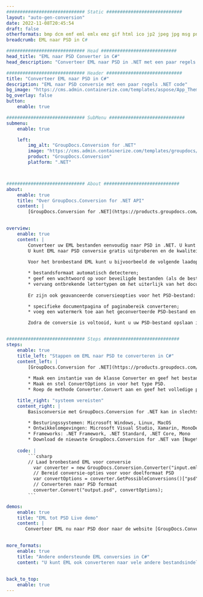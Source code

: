 ```yaml
---
############################# Static ############################
layout: "auto-gen-conversion"
date: 2022-11-08T20:45:54
draft: false
otherformats: bmp dcm emf eml emlx emz gif html ico jp2 jpeg jpg msg png psb psd svg svgz tga tif tiff webp wmf wmz
breadcrumb: EML naar PSD in C#

############################# Head ############################
head_title: "EML naar PSD Converter in C#"
head_description: "Converteer EML naar PSD in .NET met een paar regels code. Gebruik de GroupDocs Document Conversion API om meer dan 160 bestandsformaten te converteren."

############################# Header ############################
title: "Converteer EML naar PSD in C#"
description: "EML naar PSD conversie met een paar regels .NET code"
bg_image: "https://cms.admin.containerize.com/templates/aspose/App_Themes/V3/images/bg/header1.png"
bg_overlay: false
button:
    enable: true

############################# SubMenu ############################
submenu:
    enable: true

    left:
        img_alt: "GroupDocs.Conversion for .NET"
        image: "https://cms.admin.containerize.com/templates/groupdocs/images/product-logos/90x90-noborder/groupdocs-conversion-net.png"
        product: "GroupDocs.Conversion"
        platform: ".NET"



############################# About ############################
about:
    enable: true
    title: "Over GroupDocs.Conversion for .NET API"
    content: |
        [GroupDocs.Conversion for .NET](https://products.groupdocs.com/conversion/net/) kan worden gebruikt om Microsoft Word, Excel, PowerPoint, PDF, Visio en andere formaten te converteren. GroupDocs.Conversion is een standalone API die geschikt is voor back-end en interne systemen waar hoge prestaties vereist zijn. Het is niet afhankelijk van software zoals Microsoft of Open Office.
    

overview:
    enable: true
    content: |
        Converteer uw EML bestanden eenvoudig naar PSD in .NET. U kunt slechts een paar C# coderegels gebruiken op elk platform naar keuze, zoals - Windows, Linux, macOS.
        U kunt EML naar PSD conversie gratis uitproberen en de kwaliteit van de conversieresultaten evalueren. Naast eenvoudige scenario's voor bestandsconversie kunt u meer geavanceerde opties proberen voor het laden van het bronbestand EML en voor het opslaan van het PSD-uitvoerresultaat. 
        
        Voor het bronbestand EML kunt u bijvoorbeeld de volgende laadopties gebruiken:

        * bestandsformaat automatisch detecteren;
        * geef een wachtwoord op voor beveiligde bestanden (als de bestandsindeling dit ondersteunt);
        * vervang ontbrekende lettertypen om het uiterlijk van het document te behouden.
        
        Er zijn ook geavanceerde conversieopties voor het PSD-bestand:

        * specifieke documentpagina of paginabereik converteren;
        * voeg een watermerk toe aan het geconverteerde PSD-bestand en nog veel meer.

        Zodra de conversie is voltooid, kunt u uw PSD-bestand opslaan in het lokale bestandspad of in opslag van derden, zoals FTP, Amazon S3, Google Drive, Dropbox enz. Let op: om EML naar {{ te converteren) TO}} er is geen extra software nodig, zoals MS Office, Open Office, Adobe Acrobat Reader enz.


############################# Steps ############################
steps:
    enable: true
    title_left: "Stappen om EML naar PSD te converteren in C#"
    content_left: |
        [GroupDocs.Conversion for .NET](https://products.groupdocs.com/conversion/net/) maakt het gemakkelijk voor ontwikkelaars om een ​​EML bestand naar PSD te converteren met een paar regels code.
        
        * Maak een instantie van de klasse Converter en geef het bestand EML het volledige pad
        * Maak en stel ConvertOptions in voor het type PSD.
        * Roep de methode Converter.Convert aan en geef het volledige pad en formaat (PSD) door als parameter

    title_right: "systeem vereisten"
    content_right: |
        Basisconversie met GroupDocs.Conversion for .NET kan in slechts een paar eenvoudige stappen worden gedaan. Onze API's worden ondersteund op alle belangrijke platforms en besturingssystemen. Voordat u de onderstaande code uitvoert, moet u ervoor zorgen dat de volgende vereisten op uw systeem zijn geïnstalleerd.

        * Besturingssystemen: Microsoft Windows, Linux, MacOS
        * Ontwikkelomgevingen: Microsoft Visual Studio, Xamarin, MonoDevelop
        * Frameworks: .NET Framework, .NET Standard, .NET Core, Mono
        * Download de nieuwste GroupDocs.Conversion for .NET van [Nuget](https://www.nuget.org/packages/groupdocs.conversion)
         
    code: |
        ```csharp    
        // Laad bronbestand EML voor conversie
          var converter = new GroupDocs.Conversion.Converter("input.eml");
          // Bereid conversie-opties voor voor doelformaat PSD
          var convertOptions = converter.GetPossibleConversions()["psd"].ConvertOptions;
          // Converteren naar PSD formaat
          converter.Convert("output.psd", convertOptions);
        ```

demos:
    enable: true
    title: "EML tot PSD Live demo"
    content: |
       Converteer EML nu naar PSD door naar de website [GroupDocs.Conversion App](https://products.groupdocs.app/conversion/family) te gaan. Online demo heeft de volgende voordelen:
          

more_formats:
    enable: true
    title: "Andere ondersteunde EML conversies in C#"
    content: "U kunt EML ook converteren naar vele andere bestandsindelingen. Zie de lijst hieronder."
       
       
back_to_top:
    enable: true
---
```

